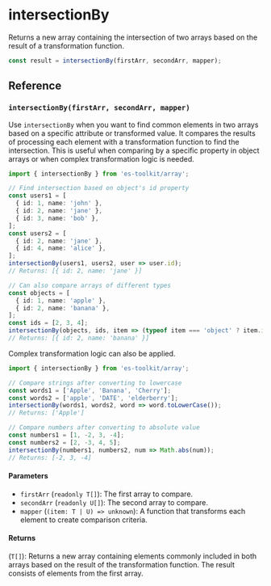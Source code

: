 # intersectionBy

Returns a new array containing the intersection of two arrays based on the result of a transformation function.

```typescript
const result = intersectionBy(firstArr, secondArr, mapper);
```

## Reference

### `intersectionBy(firstArr, secondArr, mapper)`

Use `intersectionBy` when you want to find common elements in two arrays based on a specific attribute or transformed value. It compares the results of processing each element with a transformation function to find the intersection. This is useful when comparing by a specific property in object arrays or when complex transformation logic is needed.

```typescript
import { intersectionBy } from 'es-toolkit/array';

// Find intersection based on object's id property
const users1 = [
  { id: 1, name: 'john' },
  { id: 2, name: 'jane' },
  { id: 3, name: 'bob' },
];
const users2 = [
  { id: 2, name: 'jane' },
  { id: 4, name: 'alice' },
];
intersectionBy(users1, users2, user => user.id);
// Returns: [{ id: 2, name: 'jane' }]

// Can also compare arrays of different types
const objects = [
  { id: 1, name: 'apple' },
  { id: 2, name: 'banana' },
];
const ids = [2, 3, 4];
intersectionBy(objects, ids, item => (typeof item === 'object' ? item.id : item));
// Returns: [{ id: 2, name: 'banana' }]
```

Complex transformation logic can also be applied.

```typescript
import { intersectionBy } from 'es-toolkit/array';

// Compare strings after converting to lowercase
const words1 = ['Apple', 'Banana', 'Cherry'];
const words2 = ['apple', 'DATE', 'elderberry'];
intersectionBy(words1, words2, word => word.toLowerCase());
// Returns: ['Apple']

// Compare numbers after converting to absolute value
const numbers1 = [1, -2, 3, -4];
const numbers2 = [2, -3, 4, 5];
intersectionBy(numbers1, numbers2, num => Math.abs(num));
// Returns: [-2, 3, -4]
```

#### Parameters

- `firstArr` (`readonly T[]`): The first array to compare.
- `secondArr` (`readonly U[]`): The second array to compare.
- `mapper` (`(item: T | U) => unknown`): A function that transforms each element to create comparison criteria.

#### Returns

(`T[]`): Returns a new array containing elements commonly included in both arrays based on the result of the transformation function. The result consists of elements from the first array.

